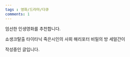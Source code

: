 ```yaml
---
tags : 영화/드라마/다큐
comments: 1
---
```


엄선한 인생영화를 추천합니다.   

쇼생크탈출
타이타닉
죽은시인의 사회
해리포터 비밀의 방
세얼간이

작성중인 글입니다.